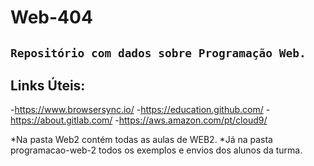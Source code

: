 ﻿# Web-404

`Repositório com dados sobre Programação Web.`
-------------

## Links Úteis:

-https://www.browsersync.io/
-https://education.github.com/
-https://about.gitlab.com/
-https://aws.amazon.com/pt/cloud9/


*Na pasta Web2 contém todas as aulas de WEB2.
*Já na pasta programacao-web-2 todos os exemplos e envios dos alunos da turma.